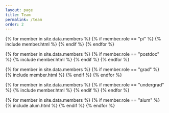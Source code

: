 ```yaml
---
layout: page
title: Team
permalink: /team
order: 2
---
```


{% for member in site.data.members %}
  {% if member.role == "pi" %}
    {% include member.html %}
  {% endif %}
{% endfor %}

{% for member in site.data.members %}
  {% if member.role == "postdoc" %}
    {% include member.html %}
  {% endif %}
{% endfor %}

{% for member in site.data.members %}
  {% if member.role == "grad" %}
    {% include member.html %}
  {% endif %}
{% endfor %}

{% for member in site.data.members %}
  {% if member.role == "undergrad" %}
    {% include member.html %}
  {% endif %}
{% endfor %}

{% for member in site.data.members %}
  {% if member.role == "alum" %}
    {% include alum.html %}
  {% endif %}
{% endfor %}
